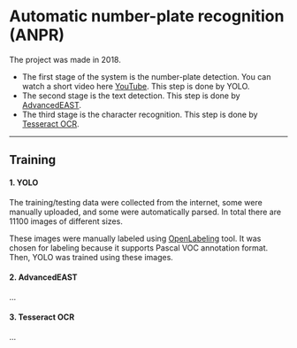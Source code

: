 # Automatic number-plate recognition (ANPR)

The project was made in 2018. 


* The first stage of the system is the number-plate detection. You can watch a short video here [YouTube](https://www.youtube.com/watch?v=Y9FtcxOLk1M). This step is done by YOLO.
* The second stage is the text detection. This step is done by [AdvancedEAST](https://github.com/huoyijie/AdvancedEAST).
* The third stage is the сharacter recognition. This step is done by [Tesseract OCR](https://github.com/tesseract-ocr/tesseract).

___

## Training

#### 1. YOLO

The training/testing data were collected from the internet, some were manually uploaded, 
and some were automatically parsed. In total there are 11100 images of different sizes.

These images were manually labeled using [OpenLabeling](https://github.com/Cartucho/OpenLabeling/) tool.
It was chosen for labeling because it supports Pascal VOC annotation format. 
Then, YOLO was trained using these images.

#### 2. AdvancedEAST
...

#### 3. Tesseract OCR
...